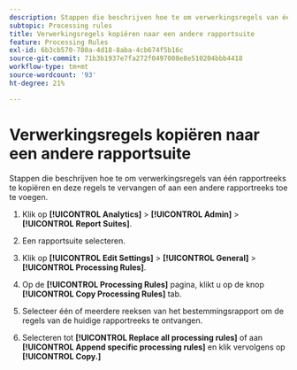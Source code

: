 ```yaml
---
description: Stappen die beschrijven hoe te om verwerkingsregels van één rapportreeks te kopiëren en deze regels te vervangen of aan een andere rapportreeks toe te voegen.
subtopic: Processing rules
title: Verwerkingsregels kopiëren naar een andere rapportsuite
feature: Processing Rules
exl-id: 6b3cb570-780a-4d18-8aba-4cb674f5b16c
source-git-commit: 71b3b1937e7fa272f0497008e8e510204bbb4418
workflow-type: tm+mt
source-wordcount: '93'
ht-degree: 21%

---
```


# Verwerkingsregels kopiëren naar een andere rapportsuite

Stappen die beschrijven hoe te om verwerkingsregels van één rapportreeks te kopiëren en deze regels te vervangen of aan een andere rapportreeks toe te voegen.

1. Klik op **[!UICONTROL Analytics]** > **[!UICONTROL Admin]** > **[!UICONTROL Report Suites]**.
1. Een rapportsuite selecteren.
1. Klik op **[!UICONTROL Edit Settings]** > **[!UICONTROL General]** > **[!UICONTROL Processing Rules]**.

1. Op de **[!UICONTROL Processing Rules]** pagina, klikt u op de knop **[!UICONTROL Copy Processing Rules]** tab.
1. Selecteer één of meerdere reeksen van het bestemmingsrapport om de regels van de huidige rapportreeks te ontvangen.
1. Selecteren tot **[!UICONTROL Replace all processing rules]** of aan **[!UICONTROL Append specific processing rules]** en klik vervolgens op **[!UICONTROL Copy.]**

